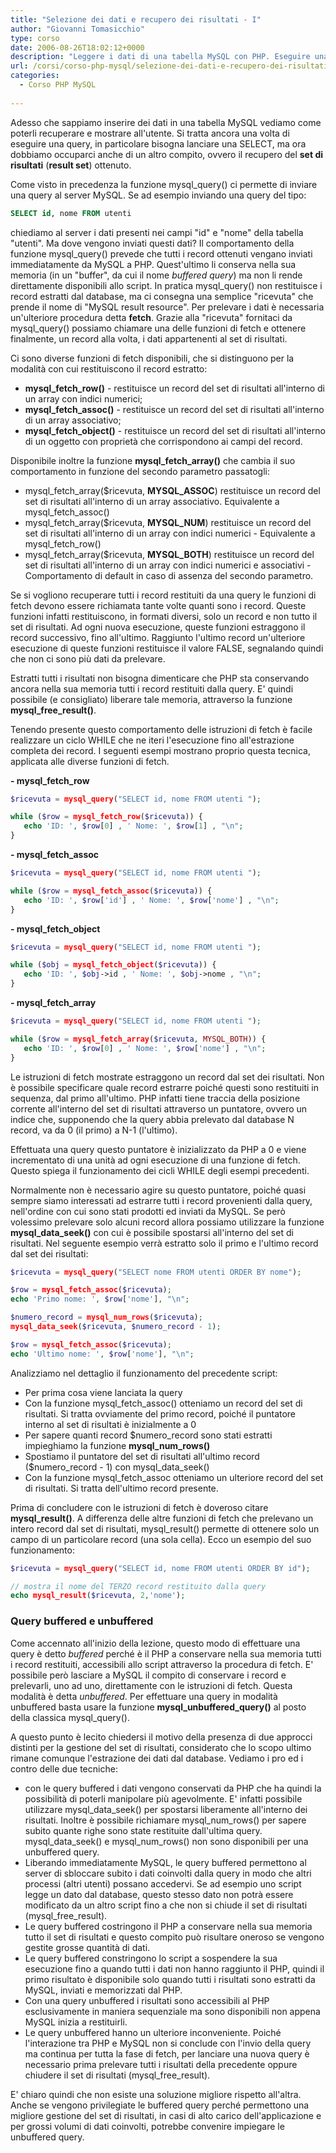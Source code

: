 ```yaml
---
title: "Selezione dei dati e recupero dei risultati - I"
author: "Giovanni Tomasicchio"
type: corso
date: 2006-08-26T18:02:12+0000
description: "Leggere i dati di una tabella MySQL con PHP. Eseguire una SELECT con PHP e MySQL."
url: /corsi/corso-php-mysql/selezione-dei-dati-e-recupero-dei-risultati-i/
categories:
  - Corso PHP MySQL
  
---
```

Adesso che sappiamo inserire dei dati in una tabella MySQL vediamo come poterli recuperare e mostrare all'utente. Si tratta ancora una volta di eseguire una query, in particolare bisogna lanciare una SELECT, ma ora dobbiamo occuparci anche di un altro compito, ovvero il recupero del **set di risultati** (**result set**) ottenuto.

Come visto in precedenza la funzione mysql\_query() ci permette di inviare una query al server MySQL. Se ad esempio inviando una query del tipo:

 ```sql
SELECT id, nome FROM utenti
```

chiediamo al server i dati presenti nei campi "id" e "nome" della tabella "utenti". Ma dove vengono inviati questi dati? Il comportamento della funzione mysql\_query() prevede che tutti i record ottenuti vengano inviati immediatamente da MySQL a PHP. Quest'ultimo li conserva nella sua memoria (in un "buffer", da cui il nome *buffered query*) ma non li rende direttamente disponibili allo script. In pratica mysql\_query() non restituisce i record estratti dal database, ma ci consegna una semplice "ricevuta" che prende il nome di "MySQL result resource". Per prelevare i dati è necessaria un'ulteriore procedura detta **fetch**. Grazie alla "ricevuta" fornitaci da mysql\_query() possiamo chiamare una delle funzioni di fetch e ottenere finalmente, un record alla volta, i dati appartenenti al set di risultati.

Ci sono diverse funzioni di fetch disponibili, che si distinguono per la modalità con cui restituiscono il record estratto:

- **mysql\_fetch\_row()** - restituisce un record del set di risultati all'interno di un array con indici numerici;
- **mysql\_fetch\_assoc()** - restituisce un record del set di risultati all'interno di un array associativo;
- **mysql\_fetch\_object()** - restituisce un record del set di risultati all'interno di un oggetto con proprietà che corrispondono ai campi del record.
 
Disponibile inoltre la funzione **mysql\_fetch\_array()** che cambia il suo comportamento in funzione del secondo parametro passatogli:

- mysql\_fetch\_array($ricevuta, **MYSQL\_ASSOC**)
   restituisce un record del set di risultati all'interno di un array associativo. Equivalente a mysql\_fetch\_assoc()
- mysql\_fetch\_array($ricevuta, **MYSQL\_NUM**)
   restituisce un record del set di risultati all'interno di un array con indici numerici - Equivalente a mysql\_fetch\_row()
- mysql\_fetch\_array($ricevuta, **MYSQL\_BOTH**)
   restituisce un record del set di risultati all'interno di un array con indici numerici e associativi - Comportamento di default in caso di assenza del secondo parametro.
 
Se si vogliono recuperare tutti i record restituiti da una query le funzioni di fetch devono essere richiamata tante volte quanti sono i record. Queste funzioni infatti restituiscono, in formati diversi, solo un record e non tutto il set di risultati. Ad ogni nuova esecuzione, queste funzioni estraggono il record successivo, fino all'ultimo. Raggiunto l'ultimo record un'ulteriore esecuzione di queste funzioni restituisce il valore FALSE, segnalando quindi che non ci sono più dati da prelevare.

Estratti tutti i risultati non bisogna dimenticare che PHP sta conservando ancora nella sua memoria tutti i record restituiti dalla query. E' quindi possibile (e consigliato) liberare tale memoria, attraverso la funzione **mysql\_free\_result()**.

Tenendo presente questo comportamento delle istruzioni di fetch è facile realizzare un ciclo WHILE che ne iteri l'esecuzione fino all'estrazione completa dei record. I seguenti esempi mostrano proprio questa tecnica, applicata alle diverse funzioni di fetch.

**- mysql\_fetch\_row**

 ```php
$ricevuta = mysql_query("SELECT id, nome FROM utenti ");

while ($row = mysql_fetch_row($ricevuta)) {
	echo 'ID: ', $row[0] , ' Nome: ', $row[1] , "\n";
}
```

**- mysql\_fetch\_assoc**

 ```php
$ricevuta = mysql_query("SELECT id, nome FROM utenti ");

while ($row = mysql_fetch_assoc($ricevuta)) {
	echo 'ID: ', $row['id'] , ' Nome: ', $row['nome'] , "\n";
}
```

**- mysql\_fetch\_object**

 ```php
$ricevuta = mysql_query("SELECT id, nome FROM utenti ");

while ($obj = mysql_fetch_object($ricevuta)) {
	echo 'ID: ', $obj->id , ' Nome: ', $obj->nome , "\n";
}
```

**- mysql\_fetch\_array**

 ```php
$ricevuta = mysql_query("SELECT id, nome FROM utenti ");

while ($row = mysql_fetch_array($ricevuta, MYSQL_BOTH)) {
	echo 'ID: ', $row[0] , ' Nome: ', $row['nome'] , "\n";
}
```

Le istruzioni di fetch mostrate estraggono un record dal set dei risultati. Non è possibile specificare quale record estrarre poiché questi sono restituiti in sequenza, dal primo all'ultimo. PHP infatti tiene traccia della posizione corrente all'interno del set di risultati attraverso un puntatore, ovvero un indice che, supponendo che la query abbia prelevato dal database N record, va da 0 (il primo) a N-1 (l'ultimo).

Effettuata una query questo puntatore è inizializzato da PHP a 0 e viene incrementato di una unità ad ogni esecuzione di una funzione di fetch. Questo spiega il funzionamento dei cicli WHILE degli esempi precedenti.

Normalmente non è necessario agire su questo puntatore, poiché quasi sempre siamo interessati ad estrarre tutti i record provenienti dalla query, nell'ordine con cui sono stati prodotti ed inviati da MySQL. Se però volessimo prelevare solo alcuni record allora possiamo utilizzare la funzione **mysql\_data\_seek()** con cui è possibile spostarsi all'interno del set di risultati. Nel seguente esempio verrà estratto solo il primo e l'ultimo record dal set dei risultati:

 ```php
$ricevuta = mysql_query("SELECT nome FROM utenti ORDER BY nome");

$row = mysql_fetch_assoc($ricevuta);
echo 'Primo nome: ', $row['nome'], "\n";

$numero_record = mysql_num_rows($ricevuta);
mysql_data_seek($ricevuta, $numero_record - 1);

$row = mysql_fetch_assoc($ricevuta);
echo 'Ultimo nome: ', $row['nome'], "\n";
```

Analizziamo nel dettaglio il funzionamento del precedente script:

- Per prima cosa viene lanciata la query
- Con la funzione mysql\_fetch\_assoc() otteniamo un record del set di risultati. Si tratta ovviamente del primo record, poiché il puntatore interno al set di risultati è inizialmente a 0
- Per sapere quanti record $numero\_record sono stati estratti impieghiamo la funzione **mysql\_num\_rows()**
- Spostiamo il puntatore del set di risultati all'ultimo record ($numero\_record - 1) con mysql\_data\_seek()
- Con la funzione mysql\_fetch\_assoc otteniamo un ulteriore record del set di risultati. Si tratta dell'ultimo record presente.
 
Prima di concludere con le istruzioni di fetch è doveroso citare **mysql\_result()**. A differenza delle altre funzioni di fetch che prelevano un intero record dal set di risultati, mysql\_result() permette di ottenere solo un campo di un particolare record (una sola cella). Ecco un esempio del suo funzionamento:

 ```php
$ricevuta = mysql_query("SELECT id, nome FROM utenti ORDER BY id");

// mostra il nome del TERZO record restituito dalla query
echo mysql_result($ricevuta, 2,'nome');
```

### Query buffered e unbuffered

Come accennato all'inizio della lezione, questo modo di effettuare una query è detto *buffered* perché è il PHP a conservare nella sua memoria tutti i record restituiti, accessibili allo script attraverso la procedura di fetch. E' possibile però lasciare a MySQL il compito di conservare i record e prelevarli, uno ad uno, direttamente con le istruzioni di fetch. Questa modalità è detta *unbuffered*. Per effettuare una query in modalità unbuffered basta usare la funzione **mysql\_unbuffered\_query()** al posto della classica mysql\_query().

A questo punto è lecito chiedersi il motivo della presenza di due approcci distinti per la gestione del set di risultati, considerato che lo scopo ultimo rimane comunque l'estrazione dei dati dal database. Vediamo i pro ed i contro delle due tecniche:

- con le query buffered i dati vengono conservati da PHP che ha quindi la possibilità di poterli manipolare più agevolmente. E' infatti possibile utilizzare mysql\_data\_seek() per spostarsi liberamente all'interno dei risultati. Inoltre è possibile richiamare mysql\_num\_rows() per sapere subito quante righe sono state restituite dall'ultima query. mysql\_data\_seek() e mysql\_num\_rows() non sono disponibili per una unbuffered query.
- Liberando immediatamente MySQL, le query buffered permettono al server di sbloccare subito i dati coinvolti dalla query in modo che altri processi (altri utenti) possano accedervi. Se ad esempio uno script legge un dato dal database, questo stesso dato non potrà essere modificato da un altro script fino a che non si chiude il set di risultati (mysql\_free\_result).
- Le query buffered costringono il PHP a conservare nella sua memoria tutto il set di risultati e questo compito può risultare oneroso se vengono gestite grosse quantità di dati.
- Le query buffered constringono lo script a sospendere la sua esecuzione fino a quando tutti i dati non hanno raggiunto il PHP, quindi il primo risultato è disponibile solo quando tutti i risultati sono estratti da MySQL, inviati e memorizzati dal PHP.
- Con una query unbuffered i risultati sono accessibili al PHP esclusivamente in maniera sequenziale ma sono disponibili non appena MySQL inizia a restituirli.
- Le query unbuffered hanno un ulteriore inconveniente. Poiché l'interazione tra PHP e MySQL non si conclude con l'invio della query ma continua per tutta la fase di fetch, per lanciare una nuova query è necessario prima prelevare tutti i risultati della precedente oppure chiudere il set di risultati (mysql\_free\_result).
 
E' chiaro quindi che non esiste una soluzione migliore rispetto all'altra. Anche se vengono privilegiate le buffered query perché permettono una migliore gestione del set di risultati, in casi di alto carico dell'applicazione e per grossi volumi di dati coinvolti, potrebbe convenire impiegare le unbuffered query.